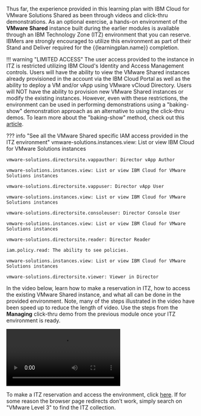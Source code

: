 Thus far, the experience provided in this learning plan with IBM Cloud for VMware Solutions Shared as been through videos and click-thru demonstrations. As an optional exercise, a hands-on environment of the **VMware Shared** instance built during the earlier modules is available through an IBM Technology Zone (ITZ) environment that you can reserve. IBMers are strongly encouraged to utilize this environment as part of their Stand and Deliver required for the {{learningplan.name}} completion.

!!! warning "LIMITED ACCESS"
    The user access provided to the instance in ITZ is restricted utilizing IBM Cloud's Identity and Access Management controls. Users will have the ability to view the VMware Shared instances already provisioned in the account via the IBM Cloud Portal as well as the ability to deploy a VM and/or vApp using VMware vCloud Directory. Users will NOT have the ability to provision new VMware Shared instances or modify the existing instances. However, even with these restrictions, the environment can be used in performing demonstrations using a "baking-show" demonstration approach as an alternative to using the click-thru demos. To learn more about the "baking-show" method, check out this <a href="https://cruxcollaborative.com/insights/your-software-demo-should-be-more-like-a-cooking-show" target="_blank">article</a>.

??? info "See all the VMware Shared specific IAM access provided in the ITZ environment"
    vmware-solutions.instances.view: List or view IBM Cloud for VMware Solutions instances

    vmware-solutions.directorsite.vappauthor: Director vApp Author

    vmware-solutions.instances.view: List or view IBM Cloud for VMware Solutions instances

    vmware-solutions.directorsite.vappuser: Director vApp User

    vmware-solutions.instances.view: List or view IBM Cloud for VMware Solutions instances

    vmware-solutions.directorsite.consoleuser: Director Console User

    vmware-solutions.instances.view: List or view IBM Cloud for VMware Solutions instances

    vmware-solutions.directorsite.reader: Director Reader

    iam.policy.read: The ability to see policies.

    vmware-solutions.instances.view: List or view IBM Cloud for VMware Solutions instances

    vmware-solutions.directorsite.viewer: Viewer in Director

In the video below, learn how to make a reservation in ITZ, how to access the existing VMware Shared instance, and what all can be done in the provided environment. Note, many of the steps illustrated in the video have been speed up to reduce the length of video. Use the steps from the **Managing** click-thru demo from the previous module once your ITZ environment is ready.

![type:video](./_videos/VMwareShared-HandsOn-final.mp4)

To make a ITZ reservation and access the environment, click <a href="https://techzone.ibm.com/collection/ibm-cloud-for-vmware-level-3" target="_blank">here</a>. If for some reason the browser page redirects don't work, simply search on "VMware Level 3" to find the ITZ collection.
